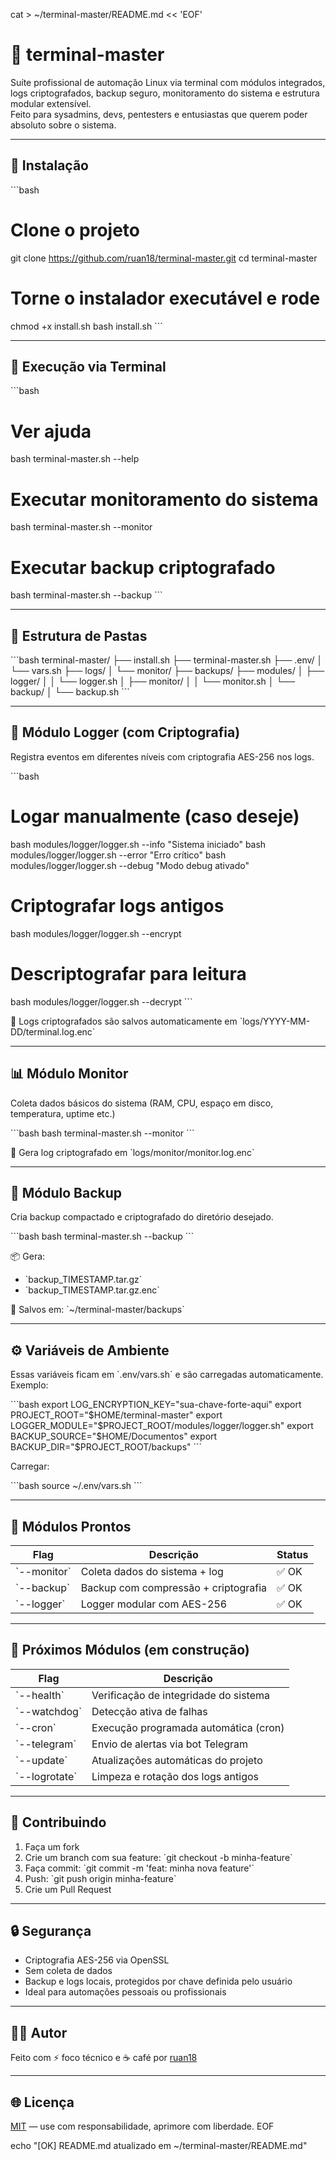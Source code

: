 cat > ~/terminal-master/README.md << 'EOF'
# 🧠 terminal-master

Suíte profissional de automação Linux via terminal com módulos integrados, logs criptografados, backup seguro, monitoramento do sistema e estrutura modular extensível.  
Feito para sysadmins, devs, pentesters e entusiastas que querem poder absoluto sobre o sistema.

---

## 🚀 Instalação

\`\`\`bash
# Clone o projeto
git clone https://github.com/ruan18/terminal-master.git
cd terminal-master

# Torne o instalador executável e rode
chmod +x install.sh
bash install.sh
\`\`\`

---

## 🧩 Execução via Terminal

\`\`\`bash
# Ver ajuda
bash terminal-master.sh --help

# Executar monitoramento do sistema
bash terminal-master.sh --monitor

# Executar backup criptografado
bash terminal-master.sh --backup
\`\`\`

---

## 🧠 Estrutura de Pastas

\`\`\`bash
terminal-master/
├── install.sh
├── terminal-master.sh
├── .env/
│   └── vars.sh
├── logs/
│   └── monitor/
├── backups/
├── modules/
│   ├── logger/
│   │   └── logger.sh
│   ├── monitor/
│   │   └── monitor.sh
│   └── backup/
│       └── backup.sh
\`\`\`

---

## 🔐 Módulo Logger (com Criptografia)

Registra eventos em diferentes níveis com criptografia AES-256 nos logs.

\`\`\`bash
# Logar manualmente (caso deseje)
bash modules/logger/logger.sh --info "Sistema iniciado"
bash modules/logger/logger.sh --error "Erro crítico"
bash modules/logger/logger.sh --debug "Modo debug ativado"

# Criptografar logs antigos
bash modules/logger/logger.sh --encrypt

# Descriptografar para leitura
bash modules/logger/logger.sh --decrypt
\`\`\`

📁 Logs criptografados são salvos automaticamente em \`logs/YYYY-MM-DD/terminal.log.enc\`

---

## 📊 Módulo Monitor

Coleta dados básicos do sistema (RAM, CPU, espaço em disco, temperatura, uptime etc.)

\`\`\`bash
bash terminal-master.sh --monitor
\`\`\`

📁 Gera log criptografado em \`logs/monitor/monitor.log.enc\`

---

## 💾 Módulo Backup

Cria backup compactado e criptografado do diretório desejado.

\`\`\`bash
bash terminal-master.sh --backup
\`\`\`

📦 Gera:
- \`backup_TIMESTAMP.tar.gz\`
- \`backup_TIMESTAMP.tar.gz.enc\`

📁 Salvos em: \`~/terminal-master/backups\`

---

## ⚙️ Variáveis de Ambiente

Essas variáveis ficam em \`.env/vars.sh\` e são carregadas automaticamente. Exemplo:

\`\`\`bash
export LOG_ENCRYPTION_KEY="sua-chave-forte-aqui"
export PROJECT_ROOT="\$HOME/terminal-master"
export LOGGER_MODULE="\$PROJECT_ROOT/modules/logger/logger.sh"
export BACKUP_SOURCE="\$HOME/Documentos"
export BACKUP_DIR="\$PROJECT_ROOT/backups"
\`\`\`

Carregar:

\`\`\`bash
source ~/.env/vars.sh
\`\`\`

---

## 🧪 Módulos Prontos

| Flag             | Descrição                         | Status |
|------------------|-----------------------------------|--------|
| \`--monitor\`       | Coleta dados do sistema + log     | ✅ OK  |
| \`--backup\`        | Backup com compressão + criptografia | ✅ OK  |
| \`--logger\`        | Logger modular com AES-256        | ✅ OK  |

---

## 🔮 Próximos Módulos (em construção)

| Flag             | Descrição                              |
|------------------|------------------------------------------|
| \`--health\`       | Verificação de integridade do sistema    |
| \`--watchdog\`     | Detecção ativa de falhas                |
| \`--cron\`         | Execução programada automática (cron)   |
| \`--telegram\`     | Envio de alertas via bot Telegram       |
| \`--update\`       | Atualizações automáticas do projeto     |
| \`--logrotate\`    | Limpeza e rotação dos logs antigos      |

---

## 🤝 Contribuindo

1. Faça um fork  
2. Crie um branch com sua feature: \`git checkout -b minha-feature\`  
3. Faça commit: \`git commit -m 'feat: minha nova feature'\`  
4. Push: \`git push origin minha-feature\`  
5. Crie um Pull Request

---

## 🔒 Segurança

- Criptografia AES-256 via OpenSSL  
- Sem coleta de dados  
- Backup e logs locais, protegidos por chave definida pelo usuário  
- Ideal para automações pessoais ou profissionais

---

## 🧑‍💻 Autor

Feito com ⚡ foco técnico e ☕ café por [ruan18](https://github.com/ruan18)

---

## 🌐 Licença

[MIT](https://choosealicense.com/licenses/mit/) — use com responsabilidade, aprimore com liberdade.
EOF

echo "[OK] README.md atualizado em ~/terminal-master/README.md"
